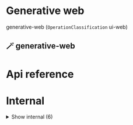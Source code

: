 # Generative web

generative-web (`OperationClassification` ui-web)


## 🪄 generative-web

# Api reference

# Internal

<details><summary>Show internal (6)</summary>
    
  # `<MyApp />`




| Input      |    |    |
| ---------- | -- | -- |
| - | | |
| **Output** | `JSX.Element`   |    |



## `<SettingsPage />`

| Input      |    |    |
| ---------- | -- | -- |
| - | | |
| **Output** | `JSX.Element`   |    |



## `<TextWriter />`

| Input      |    |    |
| ---------- | -- | -- |
| - | | |
| **Output** | `JSX.Element`   |    |



## 📄 getStaticPaths (exported const)

## 📄 getStaticProps (exported const)

## 📄 TextWriter (exported const)

  </details>

